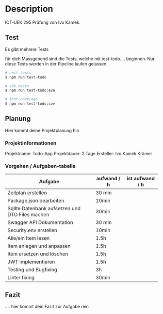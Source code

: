 # Description

ICT-UEK 295 Prüfung von Ivo Kamek.

## Test

Es gibt mehrere Tests

für dich Massgebend sind die Tests, welche mit test-todo.... beginnen. Nur diese Tests werden in der Pipeline laufen gelassen.

```bash
# unit tests
$ npm run test-todo

# e2e tests
$ npm run test-todo:e2e

# test coverage
$ npm run test-todo:cov
```

## Planung

Hier kommt deine Projektplanung hin

### Projektinformationen
Projektname: Todo-App
Projektdauer: 2 Tage
Ersteller: Ivo Kamek Krämer

### Vorgehen / Aufgaben-tabelle

| Aufgabe                                         | aufwand / h | ist aufwand / h |
|-------------------------------------------------|-----------|----------------|
| Zeitplan erstellen                              | 30 min    |                |
| Package.json bearbeiten                         | 10min     |                |
| SqlIte Datenbank aufsetzen und DTO Files machen | 30min     |                |
| Swagger API Dokumentation                       | 30 min    |                |
| Security.env erstellen                          | 10min     |                |
| Alle/ein Item lesen                             | 1.5h      |                |
| Item anlegen und anpassen                       | 1.5h      |                |
| Item ersetzen und löschen                       | 1.5h      |                |
| JWT implementieren                              | 1.5h      |                |
| Testing und Bugfixing                           | 3h        |                |  
| Linter fixing                                   | 30min     |                |

## Fazit
.... hier kommt dein Fazit zur Aufgabe rein
